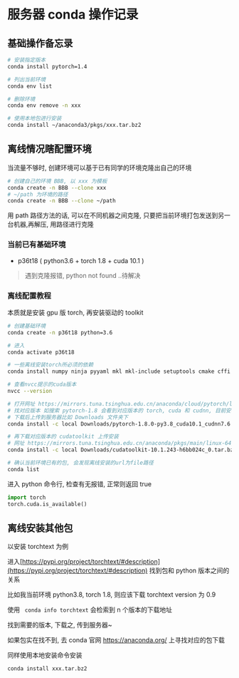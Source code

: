 # 服务器 conda 操作记录

## 基础操作备忘录

```sh
# 安装指定版本
conda install pytorch=1.4

# 列出当前环境
conda env list

# 删除环境
conda env remove -n xxx

# 使用本地包进行安装
conda install ~/anaconda3/pkgs/xxx.tar.bz2
```

## 离线情况瞎配置环境

当流量不够时, 创建环境可以基于已有同学的环境克隆出自己的环境

```sh
# 创建自己的环境 BBB, 以 xxx 为模板
conda create -n BBB --clone xxx
# ~/path 为环境的路径
conda create -n BBB --clone ~/path
```

用 path 路径方法的话, 可以在不同机器之间克隆, 只要把当前环境打包发送到另一台机器,再解压, 用路径进行克隆

### 当前已有基础环境

- p36t18 ( python3.6 + torch 1.8 + cuda 10.1 )

> 遇到克隆报错, python not found ..待解决

### 离线配置教程

本质就是安装 gpu 版 torch, 再安装驱动的 toolkit

```sh
# 创建基础环境
conda create -n p36t18 python=3.6

# 进入
conda activate p36t18

# 一些离线安装torch所必须的依赖
conda install numpy ninja pyyaml mkl mkl-include setuptools cmake cffi typing_extensions future six requests dataclasses

# 查看nvcc提示的cuda版本
nvcc --version

# 打开网址 https://mirrors.tuna.tsinghua.edu.cn/anaconda/cloud/pytorch/linux-64/
# 找对应版本 如搜索 pytorch-1.8 会看到对应版本的 torch, cuda 和 cudnn, 目前安装10.x版本
# 下载后上传到服务器比如 Downloads 文件夹下
conda install -c local Downloads/pytorch-1.8.0-py3.8_cuda10.1_cudnn7.6.3_0.tar.bz2

# 再下载对应版本的 cudatoolkit 上传安装
# 网址 https://mirrors.tuna.tsinghua.edu.cn/anaconda/pkgs/main/linux-64/
conda install -c local Downloads/cudatoolkit-10.1.243-h6bb024c_0.tar.bz2

# 确认当前环境已有的包, 会发现离线安装的url为file路径
conda list
```

进入 python 命令行, 检查有无报错, 正常则返回 true

```python
import torch
torch.cuda.is_available()
```

## 离线安装其他包

以安装 torchtext 为例

进入[https://pypi.org/project/torchtext/#description](https://pypi.org/project/torchtext/#description) 找到包和 python 版本之间的关系

比如我当前环境 python3.8, torch 1.8, 则应该下载 torchtext version 为 0.9

使用 ` conda info torchtext` 会检索到 n 个版本的下载地址

找到需要的版本, 下载之, 传到服务器~

如果包实在找不到, 去 conda 官网 https://anaconda.org/ 上寻找对应的包下载

同样使用本地安装命令安装

`conda install xxx.tar.bz2`
